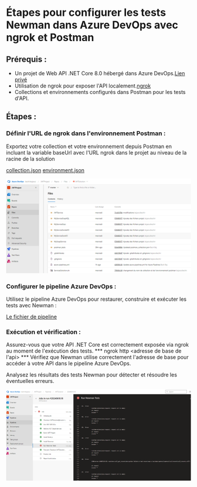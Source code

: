 # Étapes pour configurer les tests Newman dans Azure DevOps avec ngrok et Postman

## Prérequis :
- Un projet de Web API .NET Core 8.0 hébergé dans Azure DevOps.[Lien privé](https://bechirbejaoui.visualstudio.com/JWTProject/_git/JWTSolution)
- Utilisation de ngrok pour exposer l'API localement.[ngrok](https://ngrok.com/download)
- Collections et environnements configurés dans Postman pour les tests d'API.

## Étapes :
### Définir l'URL de ngrok dans l'environnement Postman :
Exportez votre collection et votre environnement depuis Postman en incluant la variable baseUrl avec l'URL ngrok dans 
le projet au niveau de la racine de la solution

[collection.json](https://github.com/bejaouibechir/WebApiTestExamples/blob/main/postman_collection.json)
[environment.json](https://github.com/bejaouibechir/WebApiTestExamples/blob/main/postman_environment.json)

![Structure du projet](https://github.com/bejaouibechir/WebApiTestExamples/blob/bejaouibechir-newman-inaction/images/1.png)

### Configurer le pipeline Azure DevOps :

Utilisez le pipeline Azure DevOps pour restaurer, construire et exécuter les tests avec Newman :

[Le fichier de pipeline](https://github.com/bejaouibechir/WebApiTestExamples/blob/main/pipline.yaml)

### Exécution et vérification :

Assurez-vous que votre API .NET Core est correctement exposée via ngrok au moment de l'exécution des tests.
*** ngrok http <adresse de base de l'api> ***
Vérifiez que Newman utilise correctement l'adresse de base pour accéder à votre API dans le pipeline Azure DevOps.

Analysez les résultats des tests Newman pour détecter et résoudre les éventuelles erreurs.

![Pipeline en cour d'execution](https://github.com/bejaouibechir/WebApiTestExamples/blob/bejaouibechir-newman-inaction/images/2.png)




